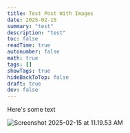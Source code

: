 ```yaml
---
title: Test Post With Images
date: 2025-02-15
summary: "test"
description: "test"
toc: false
readTime: true
autonumber: false
math: true
tags: []
showTags: true
hideBackToTop: false
draft: true
dev: false
---
```


Here's some text

![Screenshot 2025-02-15 at 11.19.53 AM](https://nolanmiller-image-hosting.s3.amazonaws.com/Screenshot+2025-02-15+at+11.19.53+AM.png)
